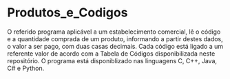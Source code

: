 # Produtos_e_Codigos
O referido programa aplicável a um estabelecimento comercial, lê o código e a quantidade comprada de um produto, informando a partir destes dados, o valor a ser pago, com duas casas decimais. Cada código está ligado a um referente valor de acordo com a Tabela de Códigos disponibilizada neste repositório. O programa está disponiblizado nas linguagens C, C++, Java, C# e Python. 
